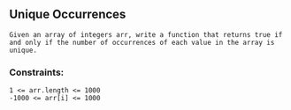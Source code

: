 ## Unique Occurrences

```
Given an array of integers arr, write a function that returns true if and only if the number of occurrences of each value in the array is unique.

```


### Constraints:

```
1 <= arr.length <= 1000
-1000 <= arr[i] <= 1000
```